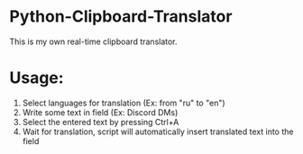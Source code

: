 # Python-Clipboard-Translator
This is my own real-time clipboard translator.
# Usage:
1. Select languages for translation (Ex: from "ru" to "en")
2. Write some text in field (Ex: Discord DMs)
3. Select the entered text by pressing Ctrl+A
4. Wait for translation, script will automatically insert translated text into the field

